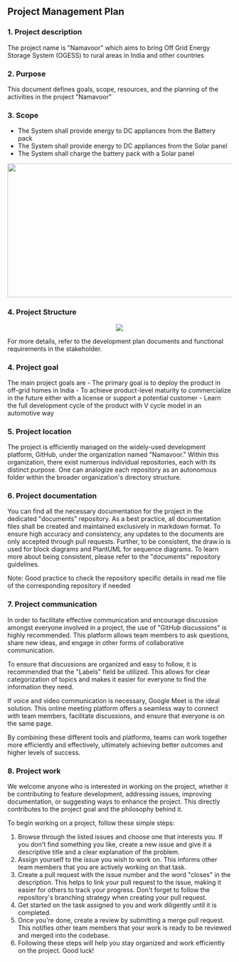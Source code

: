 ## Project Management Plan

### 1. Project description

The project name is "Namavoor" which aims to bring Off Grid Energy Storage System (OGESS) to rural areas in India and other countries


### 2. Purpose 


This document defines goals, scope, resources, and the planning of the activities in the project "Namavoor"


### 3. Scope 


- The System shall provide energy to DC appliances from the Battery pack  
- The System shall provide energy to DC appliances from the Solar panel 
- The System shall charge the battery pack with a Solar panel  
  
<p align="center">
<img src="https://github.com/Namavoor/documents/blob/draft/akilan/doc_images/OGESS%20Block%20diagram_.drawio.png" width="550" height="300"/>
</p>


### 4. Project Structure 

<p align="center">
<img src="https://github.com/Namavoor/documents/blob/draft/akilan/doc_images/OGESS%20breakdown.drawio.png"/>
</p>

 For more details, refer to the development plan documents and functional requirements in the stakeholder. 


### 4. Project goal 


The main project goals are
	- The primary goal is to deploy the product in off-grid homes in India 
	- To achieve product-level maturity to commercialize in the future either with a license or support a potential customer 
	- Learn the full development cycle of the product with V cycle model in an automotive way 


### 5. Project location 


The  project is efficiently managed on the widely-used development platform, GitHub, under the organization named "Namavoor." Within this organization, there exist numerous individual repositories, each with its distinct purpose. One can analogize each repository as an autonomous folder within the broader organization's directory structure.


### 6. Project documentation




You can find all the necessary documentation for the project in the dedicated "documents" repository. As a best practice, all documentation files shall be created and maintained exclusively in markdown format. To ensure high accuracy and consistency, any updates to the documents are only accepted through pull requests. Further, to be consistent, the draw.io is used for block diagrams and PlantUML for sequence diagrams. To learn more about being consistent, please refer to the "documents" repository guidelines. 

Note: Good practice to check the repository specific details in read me file of the corresponding repository if needed 


### 7. Project communication


In order to facilitate effective communication and encourage discussion amongst everyone involved in a project, the use of "GitHub discussions" is highly recommended. This platform allows team members to ask questions, share new ideas, and engage in other forms of collaborative communication.

To ensure that discussions are organized and easy to follow, it is recommended that the "Labels" field be utilized. This allows for clear categorization of topics and makes it easier for everyone to find the information they need.

If voice and video communication is necessary, Google Meet is the ideal solution. This online meeting platform offers a seamless way to connect with team members, facilitate discussions, and ensure that everyone is on the same page.

By combining these different tools and platforms, teams can work together more efficiently and effectively, ultimately achieving better outcomes and higher levels of success.


### 8. Project work 


We welcome anyone who is interested in working on the project, whether it be contributing to feature development, addressing issues, improving documentation, or suggesting ways to enhance the project. This directly contributes to the project goal and the philosophy behind it. 

To begin working on a project, follow these simple steps:

1. Browse through the listed issues and choose one that interests you. If you don't find something you like, create a new issue and give it a descriptive title and a clear explanation of the problem.
2. Assign yourself to the issue you wish to work on. This informs other team members that you are actively working on that task.
3. Create a pull request with the issue number and the word "closes" in the description. This helps to link your pull request to the issue, making it easier for others to track your progress. Don't forget to follow the repository's branching strategy when creating your pull request.
4. Get started on the task assigned to you and work diligently until it is completed.
5. Once you're done, create a review by submitting a merge pull request. This notifies other team members that your work is ready to be reviewed and merged into the codebase.
6. Following these steps will help you stay organized and work efficiently on the project. Good luck!

